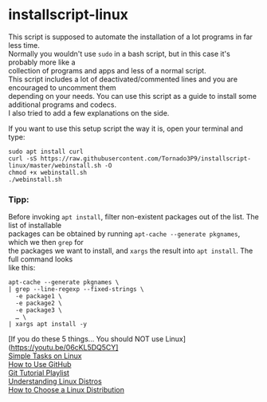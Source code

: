 # installscript-linux
This script is supposed to automate the installation of a lot programs in far less time.  
Normally you wouldn't use `sudo` in a bash script, but in this case it's probably more like a  
collection of programs and apps and less of a normal script.  
This script includes a lot of deactivated/commented lines and you are encouraged to uncomment them  
depending on your needs. You can use this script as a guide to install some additional programs and codecs.  
I also tried to add a few explanations on the side.  

If you want to use this setup script the way it is, open your terminal and type:
```
sudo apt install curl
curl -sS https://raw.githubusercontent.com/Tornado3P9/installscript-linux/master/webinstall.sh -O
chmod +x webinstall.sh
./webinstall.sh
```

### Tipp:
Before invoking `apt install`, filter non-existent packages out of the list. The list of installable  
packages can be obtained by running `apt-cache --generate pkgnames`, which we then `grep` for  
the packages we want to install, and `xargs` the result into `apt install`. The full command looks  
like this:  

```
apt-cache --generate pkgnames \
| grep --line-regexp --fixed-strings \
  -e package1 \
  -e package2 \
  -e package3 \
  … \
| xargs apt install -y
```
[If you do these 5 things... You should NOT use Linux](https://youtu.be/06cKL5DQ5CY]  
[Simple Tasks on Linux](https://youtu.be/6h2UmKTcCfA)  
[How to Use GitHub](https://youtu.be/v_1iqtOnUMg)  
[Git Tutorial Playlist](https://www.youtube.com/playlist?list=PL4cUxeGkcC9goXbgTDQ0n_4TBzOO0ocPR)  
[Understanding Linux Distros](https://youtu.be/DKFnqAtEOvc)  
[How to Choose a Linux Distribution](https://youtu.be/iox7fr7p5Hc)  

